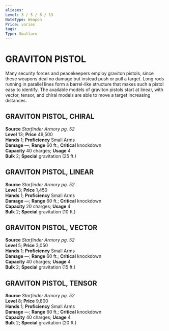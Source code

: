 ```yaml
---
aliases: 
Level: 3 / 5 / 8 / 13
NoteType: Weapon
Price: varies
tags: 
Type: Smallarm
---
```

# GRAVITON PISTOL
Many security forces and peacekeepers employ graviton pistols, since these weapons deal no damage but instead push or pull a target. Long rods running in parallel lines form a barrel-like structure that makes such a pistol easy to identify. The available models of graviton pistols start at linear, with vector, tensor, and chiral models are able to move a target increasing distances.  

##  GRAVITON PISTOL, CHIRAL

**Source** _Starfinder Armory pg. 52_  
**Level** 13; **Price** 49,500  
**Hands** 1; **Proficiency** Small Arms  
**Damage** —; **Range** 60 ft.; **Critical** knockdown  
**Capacity** 40 charges; **Usage** 4  
**Bulk** 2; **Special** gravitation (25 ft.)

##  GRAVITON PISTOL, LINEAR

**Source** _Starfinder Armory pg. 52_  
**Level** 3; **Price** 1,450  
**Hands** 1; **Proficiency** Small Arms  
**Damage** —; **Range** 60 ft.; **Critical** knockdown  
**Capacity** 20 charges; **Usage** 4  
**Bulk** 2; **Special** gravitation (10 ft.)

##  GRAVITON PISTOL, VECTOR

**Source** _Starfinder Armory pg. 52_  
**Level** 5; **Price** 3,050  
**Hands** 1; **Proficiency** Small Arms  
**Damage** —; **Range** 60 ft.; **Critical** knockdown  
**Capacity** 40 charges; **Usage** 4  
**Bulk** 2; **Special** gravitation (15 ft.)

##  GRAVITON PISTOL, TENSOR

**Source** _Starfinder Armory pg. 52_  
**Level** 8; **Price** 9,800  
**Hands** 1; **Proficiency** Small Arms  
**Damage** —; **Range** 60 ft.; **Critical** knockdown  
**Capacity** 40 charges; **Usage** 4  
**Bulk** 2; **Special** gravitation (20 ft.)